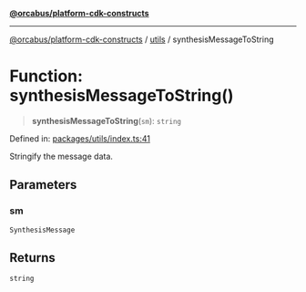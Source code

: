 [**@orcabus/platform-cdk-constructs**](../../../../README.md)

***

[@orcabus/platform-cdk-constructs](../../../../README.md) / [utils](../README.md) / synthesisMessageToString

# Function: synthesisMessageToString()

> **synthesisMessageToString**(`sm`): `string`

Defined in: [packages/utils/index.ts:41](https://github.com/OrcaBus/platform-cdk-constructs/blob/main/packages/utils/index.ts#L41)

Stringify the message data.

## Parameters

### sm

`SynthesisMessage`

## Returns

`string`
